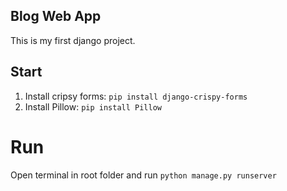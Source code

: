 ## Blog Web App

This is my first django project.

## Start

1. Install cripsy forms: `pip install django-crispy-forms`
2. Install Pillow: `pip install Pillow`

# Run 

Open terminal in root folder and run `python manage.py runserver`
